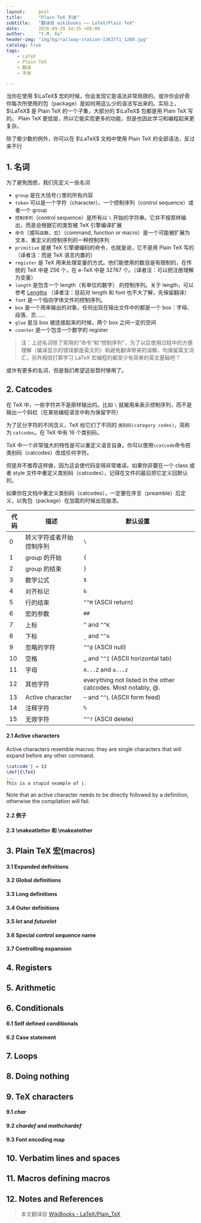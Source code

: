 ```yaml
---
layout:     post
title:      "Plain TeX 手册"
subtitle:   "翻译自 wikibooks —— LaTeX/Plain TeX"
date:       2016-09-29 14:35 +08:00
author:     "Y.M. Xu"
header-img: "img/bg/railway-station-1363771_1280.jpg"
catalog: true
tags:
    - LaTeX
    - Plain TeX
    - 翻译
    - 手册

---
```


当你在使用 $\LaTeX$ 宏的时候，你会发现它是语法非常局限的。或许你会好奇你每次所使用的包（package）是如何用这么少的语法写出来的。实际上， $\LaTeX$ 是 Plain TeX 的一个子集，大部分的  $\LaTeX$  包都是用 Plain TeX 写的。 Plain TeX 更低层，所以它能实现更多的功能，但是也因此学习和编程起来更复杂。

<!-- While you play with $\LaTeX$ macros, you will notice that it is quite limited. You may wonder how all these packages you are using every day have been implemented with so little. In fact, LaTeX is a set of Plain TeX macros and most packages use Plain TeX code. Plain TeX is much more low-level, it has much more capabilities at the cost of a steep learning curve and complex programming. -->

除了极少数的例外，你可以在 $\LaTeX$ 文档中使用 Plain TeX 的全部语法，反过来不行

<!-- Up to a few exceptions, you can use the full Plain TeX language within a valid LaTeX document whereas the opposite is false. -->

## 1. 名词

为了避免困惑，我们先定义一些名词
<!-- To avoid confusion it seems necessary to explain some terms. -->

- `group` 是在大括号`{}`里的所有内容
- `token` 可以是一个字符（character）、一个控制序列（control sequence）或者一个 group
- `控制序列`（control sequence）是所有以 `\` 开始的字符串。它并不按原样输出，而是会根据它的类型被 TeX 引擎编译扩展
- `命令`（或叫`函数`、`宏`）（command, function or macro）是一个可能被扩展为文本、重定义的控制序列的一种控制序列
- `primitive` 是被 TeX 引擎硬编码的命令，也就是说，它不是用 Plain TeX 写的（译者注：而是 TeX 语言内置的）
- `register` 是 TeX 用来处理变量的方式。他们能使用的数目是有限制的，在传统的 TeX 中是 256 个，在 e-TeX 中是 32767 个。（译者注：可以把注册理解为变量）
- `length` 是包含一个 length（有单位的数字） 的控制序列。关于 length，可以参考 [Lengths](https://en.wikibooks.org/wiki/LaTeX/Lengths) （译者注：目前对 length 和 font 也不大了解，先保留翻译）
- `font` 是一个指向字体文件的控制序列。
- `box` 是一个用来输出的对象，任何出现在输出文件中的都是一个 box：字母、段落、页……
- `glue` 是当 box 被连接起来的时候，两个 box 之间一定的空间
- `counter` 是一个包含一个数字的 register

> 注：上述名词除了常用的“命令”和“控制序列”，为了以后使用过程中的方便理解（编译显示的错误都是英文的）和避免翻译带来的误解，均保留英文词汇，另外相信打算学习 LaTeX 宏编程的都至少有简单的英文基础吧？



<!-- - A group is everything after an opening brace and before the matching closing brace. -->
<!-- - A token is a character, a control sequence, or a group. -->
<!-- - A control sequence is anything that begins with a `\`. It is not printed as is, it is expanded by the TeX engine according to its type. -->
<!-- - A command (or function or macro) is a control sequence that may expand to text, to (re)definition of control sequences, etc. -->
<!-- - A primitive is a command that is hard coded in the TeX engine, i.e. it is not written in Plain TeX. -->
<!-- - A register is the TeX way to handle variables. They are limited in numbers (256 for each type of register in classic TeX, 32767 in e-TeX). -->
<!-- - A length is a control sequence that contains a length (a number followed by a unit). See [Lengths](/). -->
<!-- - A font is a control sequence that refers to a font file. See [Fonts](/). -->
<!-- - A box is an object that is made for printing. Anything that ends on the paper is a box: letters, paragraphs, pages... See [Boxes](/). -->
<!-- - A glue is a certain amount of space that is put between boxes when they are being concatenated. -->
<!-- - A counter is a register containing a number. See [Counters](/). -->

或许有更多的名词，但是我们希望这些暂时够用了。
<!-- There may be more terms, but we hope that it will do it for now. -->

## 2. Catcodes

在 TeX 中，一些字符并不是原样输出的。比如 `\` 就被用来表示控制序列，而不是输出一个斜杠（在某些编程语言中称为保留字符）
<!-- In TeX some characters have a special meaning that is not to print the associated glyph. For example, `\` is used to introduce a control sequence, and will not print a backslash by default. -->

为了区分字符的不同含义，TeX 给它们了不同的 `类别码(category codes)`，简称为 `catcodes`。在 TeX 中有 16 个类别码。
<!-- To distinguish between different meanings of the characters, TeX split them into `类别代码(category codes)`, or `catcodes` for short. There are 16 category codes in TeX. -->

TeX 中一个非常强大的特性是可以重定义语言自身。你可以使用`\catcode`命令把类别码（catcodes）改成任何字符。
<!-- A powerful feature of TeX is its ability to redefine the language itself, since there is a `\catcode` function that will let you change the category code of any characters. -->

但是并不推荐这样做，因为这会使代码变得非常难读。如果你非要在一个 class 或者 style 文件中重定义类别码（catcodes），记得在文件的最后把它定义回默认的。
<!-- However, this is not recommended, as it can make code difficult to read. Should you redefine any catcode in a class or in a style file, make sure to revert it back at the end of your file. -->

如果你在文档中重定义类别码（catcodes），一定要在序言（preamble）后定义，以免包（package）在加载的时候出现崩溃。
<!-- If you redefine catcodes in your document, make sure to do it after the preamble to prevent clashes with package loading. -->

| 代码 | 描述                                    | 默认设置                                                |
|------|----------------------------------------|---------------------------------------------------------------|
| 0    | 转义字符或者开始控制序列                   | `\`                                                           |
| 1    | group 的开始                            | `{`                                                           |
| 2    | group 的结束                            | `}`                                                           |
| 3    | 数学公式                                | `$`                                                           |
| 4    | 对齐标记                                | `&`                                                           |
| 5    | 行的结束                                | `^^M` (ASCII return)                                          |
| 6    | 宏的参数                                | `##`                                                          |
| 7    | 上标                                    | `^` and `^^K`                                                 |
| 8    | 下标                                   | `_` and `^^A`                                                 |
| 9    | 忽略的字符                                  | `^^@` (ASCII null)                                            |
| 10   | 空格                                  | `␣` and `^^I` (ASCII horizontal tab)                          |
| 11   | 字母                                   | `A...Z` and `a...z`                                           |
| 12   | 其他字符                                | everything not listed in the other catcodes. Most notably, @. |
| 13   | Active character                       | `~` and `^^L` (ASCII form feed)                               |
| 14   | 注释字符                                   | `%`                                                           |
| 15   | 无效字符                     | `^^?` (ASCII delete)                                          |

#### 2.1 Active characters

Active characters resemble macros: they are single characters that will expand before any other command.

```latex
\catcode`| = 13
\def|{\TeX}
...
This is a stupid example of |.
```

Note that an active character needs to be directly followed by a definition, otherwise the compilation will fail.



#### 2.2 例子

#### 2.3 \makeatletter 和 \makeatother

## 3. Plain TeX 宏(macros)

#### 3.1 Expanded definitions

#### 3.2 Global definitions

#### 3.3 Long definitions

#### 3.4 Outer definitions

#### 3.5 _let_ and _futurelet_

#### 3.6 Special control sequence name

#### 3.7 Controlling expansion

## 4. Registers

## 5. Arithmetic

## 6. Conditionals

#### 6.1 Self defined conditionals

#### 6.2 Case statement

## 7. Loops

## 8. Doing nothing

## 9. TeX characters

#### 9.1 _char_

#### 9.2 _chardef_ and _mathchardef_

#### 9.3 Font encoding map

## 10. Verbatim lines and spaces

## 11. Macros defining macros

## 12. Notes and References

> 本文翻译自 [WikiBooks - LaTeX/Plain_TeX](https://en.wikibooks.org/wiki/LaTeX/Plain_TeX)


